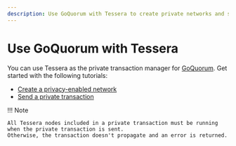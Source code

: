 ```yaml
---
description: Use GoQuorum with Tessera to create private networks and send private transactions
---
```


# Use GoQuorum with Tessera

You can use Tessera as the private transaction manager for [GoQuorum](https://docs.goquorum.consensys.net).
Get started with the following tutorials:

- [Create a privacy-enabled network](https://docs.goquorum.consensys.net/en/stable/Tutorials/Create-Privacy-enabled-network/)
- [Send a private transaction](https://docs.goquorum.consensys.net/en/stable/Tutorials/Send-private-transaction/)

!!! Note

    All Tessera nodes included in a private transaction must be running when the private transaction is sent.
    Otherwise, the transaction doesn't propagate and an error is returned.
